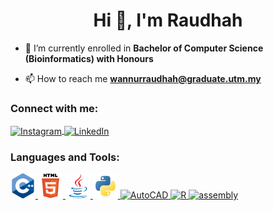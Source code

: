 <h1 align="center">Hi 👋, I'm Raudhah</h1>

- 🔭 I’m currently enrolled in **Bachelor of Computer Science (Bioinformatics) with Honours**

- 📫 How to reach me **wannurraudhah@graduate.utm.my**

<h3 align="left">Connect with me:</h3>
<p align="left">
  <a href="https://www.instagram.com/raudhahmzn?igsh=mtblc2nqnjr5mxdsmq%3d%3d&utm_source=qr" target="blank">
    <img align="center" src="https://raw.githubusercontent.com/rahuldkjain/github-profile-readme-generator/master/src/images/icons/Social/instagram.svg" alt="Instagram" height="30" width="40" />
  </a>
  <a href="https://www.linkedin.com/in/raudhah-maszamanie" target="blank">
    <img align="center" src="https://raw.githubusercontent.com/rahuldkjain/github-profile-readme-generator/master/src/images/icons/Social/linked-in-alt.svg" alt="LinkedIn" height="30" width="40" />
  </a>
</p>

<h3 align="left">Languages and Tools:</h3>
<p align="left"> 
  <a href="https://www.w3schools.com/cpp/" target="_blank" rel="noreferrer"> 
    <img src="https://raw.githubusercontent.com/devicons/devicon/master/icons/cplusplus/cplusplus-original.svg" alt="cplusplus" width="40" height="40"/> 
  </a> 
  <a href="https://www.w3.org/html/" target="_blank" rel="noreferrer"> 
    <img src="https://raw.githubusercontent.com/devicons/devicon/master/icons/html5/html5-original-wordmark.svg" alt="html5" width="40" height="40"/> 
  </a> 
  <a href="https://www.java.com" target="_blank" rel="noreferrer"> 
    <img src="https://raw.githubusercontent.com/devicons/devicon/master/icons/java/java-original.svg" alt="java" width="40" height="40"/> 
  </a> 
  <a href="https://www.python.org" target="_blank" rel="noreferrer"> 
    <img src="https://raw.githubusercontent.com/devicons/devicon/master/icons/python/python-original.svg" alt="python" width="40" height="40"/> 
  </a>
  <a href="https://uxwing.com/wp-content/themes/uxwing/download/brands-and-social-media/autocad-icon.svg" target="_blank">
    <img src="https://uxwing.com/wp-content/themes/uxwing/download/brands-and-social-media/autocad-icon.svg" alt="AutoCAD" width="40" height="40"/> 
  </a>
  <a href="https://www.r-project.org/" target="_blank" rel="noreferrer">
    <img src="https://www.r-project.org/Rlogo.png" alt="R" width="40" height="40"/>
  </a>
  <a href="https://www.pinterest.com/pin/450289662744269419/" target="_blank" rel="noreferrer">
    <img src="https://i.pinimg.com/736x/2f/2c/ff/2f2cff3c2fe5adbcfb7d330f99c0a2e5--assembly-language-anime-memes.jpg" alt="assembly" width="40" height="40"/>
  </a>
</p>

